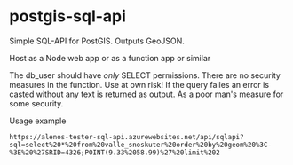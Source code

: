 # postgis-sql-api
Simple SQL-API for PostGIS. Outputs GeoJSON. 

Host as a Node web app or as a function app or similar

The db_user should have _only_ SELECT permissions. There are no security measures in the function. Use at own risk! If the query failes an error is casted without any text is returned as output. As a poor man's measure for some security. 

Usage example
```
https://alenos-tester-sql-api.azurewebsites.net/api/sqlapi?sql=select%20*%20from%20valle_snoskuter%20order%20by%20geom%20%3C-%3E%20%27SRID=4326;POINT(9.33%2058.99)%27%20limit%202

```
